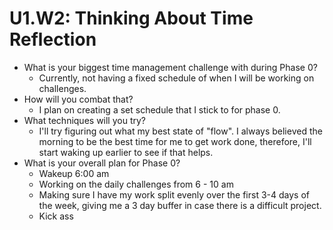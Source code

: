 # U1.W2: Thinking About Time Reflection

* What is your biggest time management challenge with during Phase 0? 
	* Currently, not having a fixed schedule of when I will be working on challenges.
* How will you combat that? 
	* I plan on creating a set schedule that I stick to for phase 0.
* What techniques will you try?
	* I'll try figuring out what my best state of "flow". I always believed the morning to be the best time for me to get work done, therefore, I'll start waking up earlier to see if that helps. 
* What is your overall plan for Phase 0?
	* Wakeup 6:00 am
	* Working on the daily challenges from 6 - 10 am
	* Making sure I have my work split evenly over the first 3-4 days of the week, giving me a 3 day buffer in case there is a difficult project.
	* Kick ass